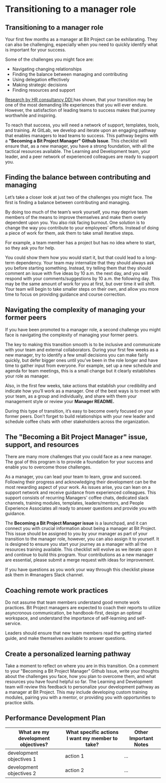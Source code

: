 # Transitioning to a manager role

## Transitioning to a manager role

Your first few months as a manager at Bit Project can be exhilarating. They can also be challenging, especially when you need to quickly identify what is important for your success.

Some of the challenges you might face are:

* Navigating changing relationships
* Finding the balance between managing and contributing
* Using delegation effectively
* Making strategic decisions
* Finding resources and support

[Research by HR consultancy DDI ](https://www.management-issues.com/news/3917/dealing-with-a-promotion-is-as-stressful-as-divorce/)has shown, that your transition may be one of the most demanding life experiences that you will ever endure. However, the satisfaction of leading teams to success makes that journey worthwhile and inspiring.

To reach that success, you will need a network of support, templates, tools, and training. At GitLab, we develop and iterate upon an engaging pathway that enables managers to lead teams to success. This pathway begins with a **"Becoming a Bit Project Manager" Github Issue**. This checklist will ensure that, as a new manager, you have a strong foundation, with all the tactical resources available. The Learning and Development team, your leader, and a peer network of experienced colleagues are ready to support you.

## **Finding the balance between contributing and managing**

Let’s take a closer look at just two of the challenges you might face. The first is finding a balance between contributing and managing.

By doing too much of the team’s work yourself, you may deprive team members of the means to improve themselves and make them overly dependent upon you. You also risk facing burnout. One solution is to change the way you contribute to your employees’ efforts. Instead of doing a piece of work for them, ask them to take small iterative steps.

For example, a team member has a project but has no idea where to start, so they ask you for help.

You could show them how you would start it, but that could lead to a long-term dependency. Your team may internalize that they should always ask you before starting something. Instead, try telling them that they should comment an issue with five ideas by 10 a.m. the next day, and you will respond with your comments/suggestions by 10 a.m. the following day. This may be the same amount of work for you at first, but over time it will shift. Your team will begin to take smaller steps on their own, and allow you more time to focus on providing guidance and course correction.

## **Navigating the complexity of managing your former peers**

If you have been promoted to a manager role, a second challenge you might face is navigating the complexity of managing your former peers.

The key to making this transition smooth is to be inclusive and communicate with your team and external collaborators. During your first few weeks as a new manager, try to identify a few small decisions you can make fairly quickly, but defer bigger ones until you’ve been in the role longer and have time to gather input from everyone. For example, set up a new schedule and agenda for team meetings, this is a small change but it clearly establishes your role as manager.

Also, in the first few weeks, take actions that establish your credibility and indicate how you’ll work as a manager. One of the best ways is to meet with your team, as a group and individually, and share with them your management style or review your **Manager README.**

During this type of transition, it’s easy to become overly focused on your former peers. Don’t forget to build relationships with your new leader and schedule coffee chats with other stakeholders across the organization.

## **The "Becoming a Bit Project Manager" issue, support, and resources**

There are many more challenges that you could face as a new manager. The goal of this program is to provide a foundation for your success and enable you to overcome those challenges.

As a manager, you can lead your team to learn, grow and succeed. Following their progress and acknowledging their development can be the most rewarding aspect of your work. As issues arise, you can lean on a support network and receive guidance from experienced colleagues. This support consists of recurring Managers' coffee chats, dedicated slack channels, training modules, templates, leaders/mentors, and People Experience Associates all ready to answer questions and provide you with guidance.

The **Becoming a Bit Project Manager issue** is a launchpad, and it can connect you with crucial information about being a manager at Bit Project. This issue should be assigned to you by your manager as part of your transition to the manager role, however, you can also assign it to yourself. It is designed to ensure you start your journey as a manager with all the resources training available. This checklist will evolve as we iterate upon it and continue to build this program. Your contributions as a new manager are essential, please submit a merge request with ideas for improvement.

If you have questions as you work your way through this checklist please ask them in \#managers Slack channel.

## **Coaching remote work practices**

Do not assume that team members understand good remote work practices. Bit Project managers are expected to coach their reports to utilize asyncronous communication, be handbook-first, design an optimal workspace, and understand the importance of self-learning and self-service.

Leaders should ensure that new team members read the getting started guide, and make themselves available to answer questions.

## **Create a personalized learning pathway**

Take a moment to reflect on where you are in this transition. On a comment to your "Becoming a Bit Project Manager" Github Issue, write your thoughts about the challenges you face, how you plan to overcome them, and what resources you have found helpful so far. The Learning and Development team will review this feedback to personalize your development pathway as a manager at Bit Project. This may include developing custom training modules, pairing you with a mentor, or providing you with opportunities to practice skills.

## **Performance Development Plan** ##

What are my development objectives?  | What specific actions I want my member to take? | Other Important Notes
---------|---------|---------
development objectives 1 | action 1 | ...
development objectives 2 | action 2 | ...

